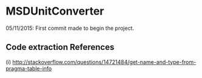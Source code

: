# MSDUnitConverter

05/11/2015: First commit made to begin the project.

## Code extraction References

(i) http://stackoverflow.com/questions/14721484/get-name-and-type-from-pragma-table-info
